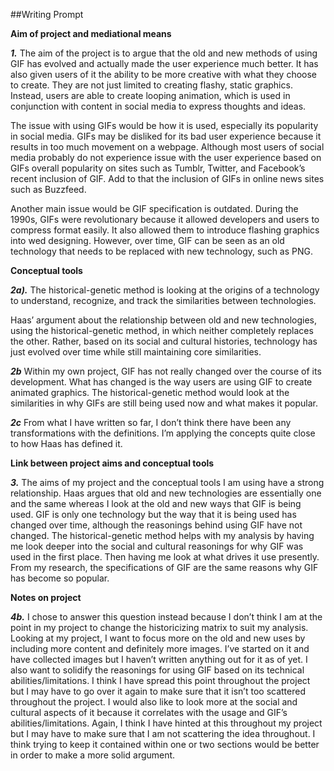 ##Writing Prompt

__Aim of project and mediational means__

*__1.__* The aim of the project is to argue that the old and new methods of using GIF has evolved and actually made the user experience much better. It has also given users of it the ability to be more creative with what they choose to create. They are not just limited to creating flashy, static graphics. Instead, users are able to create looping animation, which is used in conjunction with content in social media to express thoughts and ideas. 

The issue with using GIFs would be how it is used, especially its popularity in social media. GIFs may be disliked for its bad user experience because it results in too much movement on a webpage. Although most users of social media probably do not experience issue with the user experience based on GIFs overall popularity on sites such as Tumblr, Twitter, and Facebook’s recent inclusion of GIF. Add to that the inclusion of GIFs in online news sites such as Buzzfeed. 

Another main issue would be GIF specification is outdated. During the 1990s, GIFs were revolutionary because it allowed developers and users to compress format easily. It also allowed them to introduce flashing graphics into wed designing. However, over time, GIF can be seen as an old technology that needs to be replaced with new technology, such as PNG. 

__Conceptual tools__

*__2a).__* The historical-genetic method is looking at the origins of a technology to understand, recognize, and track the similarities between technologies. 

Haas’ argument about the relationship between old and new technologies, using the historical-genetic method, in which neither completely replaces the other. Rather, based on its social and cultural histories, technology has just evolved over time while still maintaining core similarities. 

*__2b__* Within my own project, GIF has not really changed over the course of its development. What has changed is the way users are using GIF to create animated graphics. The historical-genetic method would look at the similarities in why GIFs are still being used now and what makes it popular. 

*__2c__* From what I have written so far, I don’t think there have been any transformations with the definitions. I’m applying the concepts quite close to how Haas has defined it. 

__Link between project aims and conceptual tools__

*__3.__* The aims of my project and the conceptual tools I am using have a strong relationship. Haas argues that old and new technologies are essentially one and the same whereas I look at the old and new ways that GIF is being used. GIF is only one technology but the way that it is being used has changed over time, although the reasonings behind using GIF have not changed. The historical-genetic method helps with my analysis by having me look deeper into the social and cultural reasonings for why GIF was used in the first place. Then having me look at what drives it use presently. From my research, the specifications of GIF are the same reasons why GIF has become so popular. 

__Notes on project__

*__4b.__* I chose to answer this question instead because I don’t think I am at the point in my project to change the historicizing matrix to suit my analysis. Looking at my project, I want to focus more on the old and new uses by including more content and definitely more images. I’ve started on it and have collected images but I haven’t written anything out for it as of yet. I also want to solidify the reasonings for using GIF based on its technical abilities/limitations. I think I have spread this point throughout the project but I may have to go over it again to make sure that it isn’t too scattered throughout the project. I would also like to look more at the social and cultural aspects of it because it correlates with the usage and GIF’s abilities/limitations. Again, I think I have hinted at this throughout my project but I may have to make sure that I am not scattering the idea throughout. I think trying to keep it contained within one or two sections would be better in order to make a more solid argument. 

